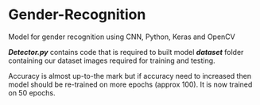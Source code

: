 # Gender-Recognition
Model for gender recognition using CNN, Python, Keras and OpenCV

  ***Detector.py*** contains code that is required to built model
  ***dataset*** folder containing our dataset images required for training and testing.


Accuracy is almost up-to-the mark but if accuracy need to increased then model should be re-trained on more epochs (approx 100). It is now trained on 50 epochs.
